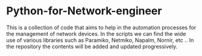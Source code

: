 # Python-for-Network-engineer
This is a collection of code that aims to help in the automation processes for the management of network devices.
In the scripts we can find the wide use of various libraries such as Paramiko, Netmiko, Napalm, Nornir, etc ..
In the repository the contents will be added and updated progressively.
